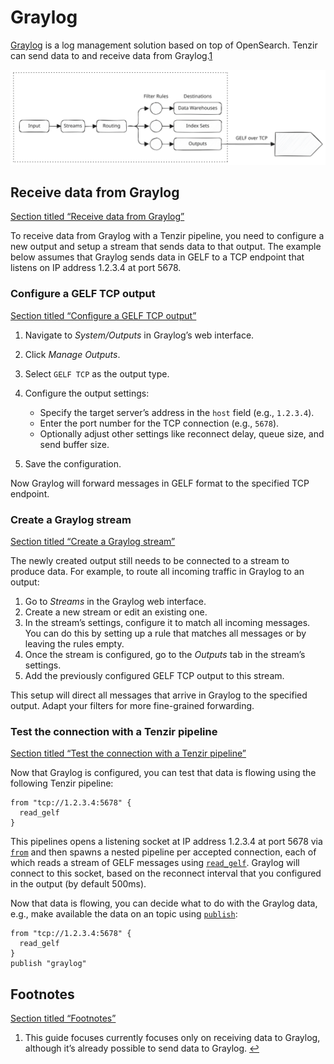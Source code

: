 # Graylog

[Graylog](https://graylog.org/) is a log management solution based on top of OpenSearch. Tenzir can send data to and receive data from Graylog.[1](#user-content-fn-1)

![Graylog](/pr-preview/pr-116/_astro/graylog.DlsP54zt_19DKCs.svg)

## Receive data from Graylog

[Section titled “Receive data from Graylog”](#receive-data-from-graylog)

To receive data from Graylog with a Tenzir pipeline, you need to configure a new output and setup a stream that sends data to that output. The example below assumes that Graylog sends data in GELF to a TCP endpoint that listens on IP address 1.2.3.4 at port 5678.

### Configure a GELF TCP output

[Section titled “Configure a GELF TCP output”](#configure-a-gelf-tcp-output)

1. Navigate to *System/Outputs* in Graylog’s web interface.

2. Click *Manage Outputs*.

3. Select `GELF TCP` as the output type.

4. Configure the output settings:

   * Specify the target server’s address in the `host` field (e.g., `1.2.3.4`).
   * Enter the port number for the TCP connection (e.g., `5678`).
   * Optionally adjust other settings like reconnect delay, queue size, and send buffer size.

5. Save the configuration.

Now Graylog will forward messages in GELF format to the specified TCP endpoint.

### Create a Graylog stream

[Section titled “Create a Graylog stream”](#create-a-graylog-stream)

The newly created output still needs to be connected to a stream to produce data. For example, to route all incoming traffic in Graylog to an output:

1. Go to *Streams* in the Graylog web interface.
2. Create a new stream or edit an existing one.
3. In the stream’s settings, configure it to match all incoming messages. You can do this by setting up a rule that matches all messages or by leaving the rules empty.
4. Once the stream is configured, go to the *Outputs* tab in the stream’s settings.
5. Add the previously configured GELF TCP output to this stream.

This setup will direct all messages that arrive in Graylog to the specified output. Adapt your filters for more fine-grained forwarding.

### Test the connection with a Tenzir pipeline

[Section titled “Test the connection with a Tenzir pipeline”](#test-the-connection-with-a-tenzir-pipeline)

Now that Graylog is configured, you can test that data is flowing using the following Tenzir pipeline:

```tql
from "tcp://1.2.3.4:5678" {
  read_gelf
}
```

This pipelines opens a listening socket at IP address 1.2.3.4 at port 5678 via [`from`](/reference/operators/from) and then spawns a nested pipeline per accepted connection, each of which reads a stream of GELF messages using [`read_gelf`](/reference/operators/read_gelf). Graylog will connect to this socket, based on the reconnect interval that you configured in the output (by default 500ms).

Now that data is flowing, you can decide what to do with the Graylog data, e.g., make available the data on an topic using [`publish`](/reference/operators/publish):

```tql
from "tcp://1.2.3.4:5678" {
  read_gelf
}
publish "graylog"
```

## Footnotes

[Section titled “Footnotes”](#footnote-label)

1. This guide focuses currently focuses only on receiving data to Graylog, although it’s already possible to send data to Graylog. [↩](#user-content-fnref-1)